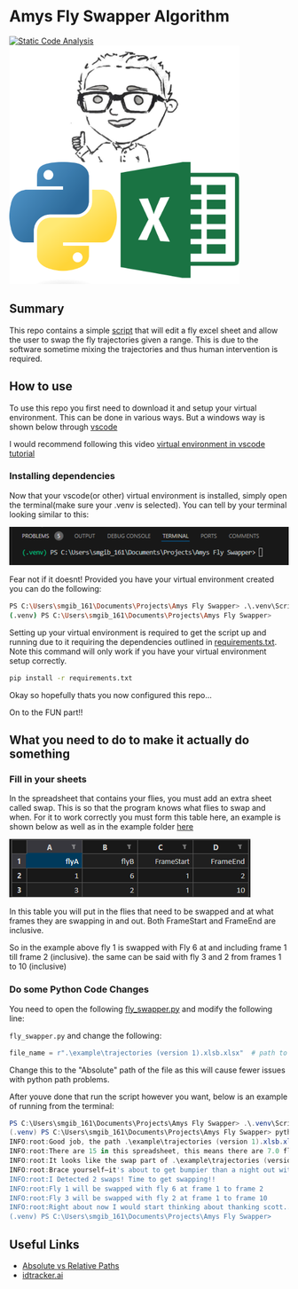 # Amys Fly Swapper Algorithm

[![Static Code Analysis](https://github.com/ScottGibb/Amys-Fly-Swapper/actions/workflows/Static-Analysis.yml/badge.svg)](https://github.com/ScottGibb/Amys-Fly-Swapper/actions/workflows/Static-Analysis.yml)
![Langauges and Tools](./docs/Languages%20and%20Tools.png)

## Summary

This repo contains a simple [script](./fly_swapper.py) that will edit a fly excel sheet and allow the user to swap the fly trajectories given a range. This is due to the software sometime mixing the trajectories and thus human intervention is required.

## How to use

 To use this repo you first need to download it and setup your virtual environment. This can be done in various ways. But a windows way is shown below through [vscode](https://code.visualstudio.com/download)

 I would recommend following this video [virtual environment in vscode tutorial](https://www.youtube.com/watch?v=O0bYaxUINnE)

### Installing dependencies

Now that your vscode(or other) virtual environment is installed, simply open the terminal(make sure your .venv is selected). You can tell by your terminal looking
similar to this:

![Virtual Environment](./docs/virtual%20environment%20example.png)

Fear not if it doesnt! Provided you have your virtual environment created you can do the following:

```bash
PS C:\Users\smgib_161\Documents\Projects\Amys Fly Swapper> .\.venv\Scripts\activate # This line here will activate your venv
(.venv) PS C:\Users\smgib_161\Documents\Projects\Amys Fly Swapper>
```

Setting up your virtual environment is required to get the script up and running due to it requiring the dependencies outlined
in [requirements.txt](./requirements.txt). Note this command will only work if you have your virtual environment setup correctly.

```bash
pip install -r requirements.txt
```

Okay so hopefully thats you now configured this repo...

On to the FUN part!!

## What you need to do to make it actually do something

### Fill in your sheets

In the spreadsheet that contains your flies, you must add an extra sheet called swap. This is so that the program knows what flies to swap and when.
For it to work correctly you must form this table here, an example is shown below as well as in the example folder [here](./example/trajectories%20(version%201).xlsb.xlsx)

![Swap Sheet Example](./docs/swap_sheet_example.png)

In this table you will put in the flies that need to be swapped and at what frames they are swapping in and out. Both FrameStart and FrameEnd are inclusive.

So in the example above fly 1 is swapped with Fly 6 at and including frame 1 till frame 2 (inclusive). the same can be said with fly 3 and 2 from frames 1 to 10 (inclusive)

### Do some Python Code Changes

You need to open the following [fly_swapper.py](./fly_swapper.py) and modify the following line:

```fly_swapper.py``` and change the following:

```python
file_name = r".\example\trajectories (version 1).xlsb.xlsx"  # path to file + file name
```

Change this to the "Absolute" path of the file as this will cause fewer issues with python path problems.

After youve done that run the script however you want, below is an example of running from the terminal:

```powershell
PS C:\Users\smgib_161\Documents\Projects\Amys Fly Swapper> .\.venv\Scripts\activate
(.venv) PS C:\Users\smgib_161\Documents\Projects\Amys Fly Swapper> python .\fly_swapper.py
INFO:root:Good job, the path .\example\trajectories (version 1).xlsb.xlsx exists!!
INFO:root:There are 15 in this spreadsheet, this means there are 7.0 flys in this sheet
INFO:root:It looks like the swap part of .\example\trajectories (version 1).xlsb.xlsx is correctly formatted!
INFO:root:Brace yourself—it's about to get bumpier than a night out with too much tequila
INFO:root:I Detected 2 swaps! Time to get swapping!!
INFO:root:Fly 1 will be swapped with fly 6 at frame 1 to frame 2
INFO:root:Fly 3 will be swapped with fly 2 at frame 1 to frame 10
INFO:root:Right about now I would start thinking about thanking scott....
(.venv) PS C:\Users\smgib_161\Documents\Projects\Amys Fly Swapper>
```

## Useful Links

- [Absolute vs Relative Paths](https://www.computerhope.com/issues/ch001708.htm)
- [idtracker.ai](https://idtracker.ai/latest/)
